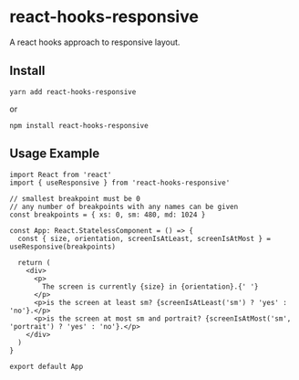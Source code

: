 # react-hooks-responsive

A react hooks approach to responsive layout.

## Install

```
yarn add react-hooks-responsive
```

or

```
npm install react-hooks-responsive
```

## Usage Example

```tsx
import React from 'react'
import { useResponsive } from 'react-hooks-responsive'

// smallest breakpoint must be 0
// any number of breakpoints with any names can be given
const breakpoints = { xs: 0, sm: 480, md: 1024 }

const App: React.StatelessComponent = () => {
  const { size, orientation, screenIsAtLeast, screenIsAtMost } = useResponsive(breakpoints)

  return (
    <div>
      <p>
        The screen is currently {size} in {orientation}.{' '}
      </p>
      <p>is the screen at least sm? {screenIsAtLeast('sm') ? 'yes' : 'no'}.</p>
      <p>is the screen at most sm and portrait? {screenIsAtMost('sm', 'portrait') ? 'yes' : 'no'}.</p>
    </div>
  )
}

export default App
```
